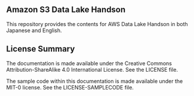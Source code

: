 ## Amazon S3 Data Lake Handson

This repository provides the contents for AWS Data Lake Handson in both Japanese and English.

## License Summary

The documentation is made available under the Creative Commons Attribution-ShareAlike 4.0 International License. See the LICENSE file.

The sample code within this documentation is made available under the MIT-0 license. See the LICENSE-SAMPLECODE file.
